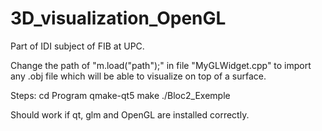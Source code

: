 # 3D_visualization_OpenGL
Part of IDI subject of FIB at UPC.

Change the path of "m.load("path");" in file "MyGLWidget.cpp" to import any .obj file which will be able to visualize on top of a surface.

Steps:
cd Program
qmake-qt5
make
./Bloc2_Exemple

Should work if qt, glm and OpenGL are installed correctly.
